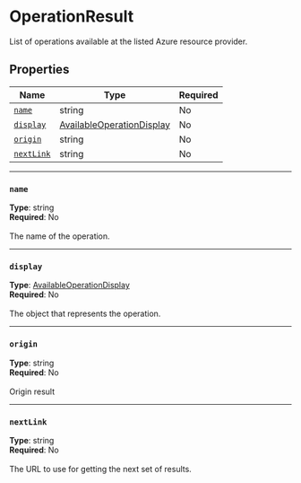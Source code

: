 # OperationResult

List of operations available at the listed Azure resource provider.

## Properties
| Name | Type | Required |
| --- | --- | --- |
| [`name`](#name) | string | No |
| [`display`](#display) | [AvailableOperationDisplay](seabreeze-model-availableoperationdisplay.md) | No |
| [`origin`](#origin) | string | No |
| [`nextLink`](#nextlink) | string | No |

____
### `name`
__Type__: string <br/>
__Required__: No<br/>
<br/>
The name of the operation.

____
### `display`
__Type__: [AvailableOperationDisplay](seabreeze-model-availableoperationdisplay.md) <br/>
__Required__: No<br/>
<br/>
The object that represents the operation.

____
### `origin`
__Type__: string <br/>
__Required__: No<br/>
<br/>
Origin result

____
### `nextLink`
__Type__: string <br/>
__Required__: No<br/>
<br/>
The URL to use for getting the next set of results.
